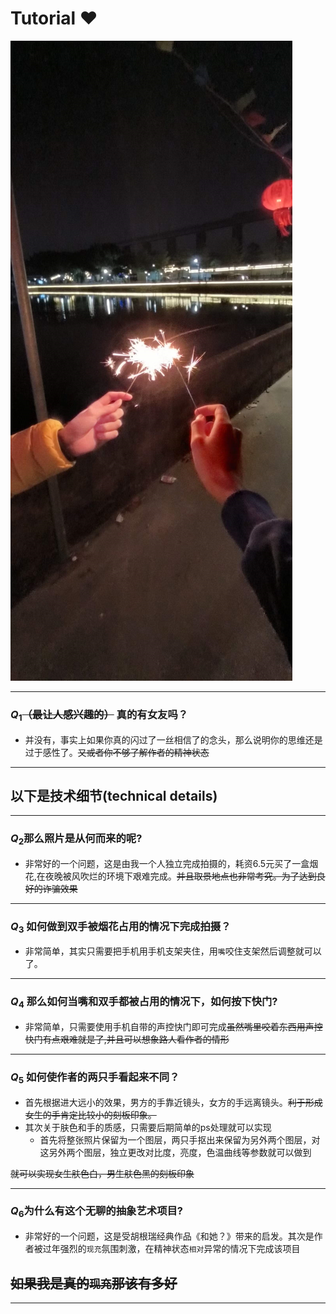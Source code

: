 # Tutorial ❤️
![图 1](/images/83db3063d3924dd9463ca7f64554f206f85f99c6e78477e8c259d5f18fe20a8e.png)  

---
### $Q_1$~~（最让人感兴趣的）~~ 真的有女友吗？

- 并没有，事实上如果你真的闪过了一丝相信了的念头，那么说明你的思维还是过于感性了。~~又或者你不够了解作者的精神状态~~
---
## 以下是技术细节(**technical details**)
---
### $Q_2$那么照片是从何而来的呢?
- 非常好的一个问题，这是由我一个人独立完成拍摄的，耗资6.5元买了一盒烟花,在夜晚被风吹烂的环境下艰难完成。~~并且取景地点也非常考究。为了达到良好的诈骗效果~~
---
### $Q_3$ 如何做到双手被烟花占用的情况下完成拍摄？
- 非常简单，其实只需要把手机用手机支架夹住，用`嘴`咬住支架然后调整就可以了。
---
### $Q_4$ 那么如何当嘴和双手都被占用的情况下，如何按下快门?
- 非常简单，只需要使用手机自带的声控快门即可完成~~虽然嘴里咬着东西用声控快门有点艰难就是了,并且可以想象路人看作者的情形~~
---
### $Q_5$ 如何使作者的两只手看起来不同？
- 首先根据进大远小的效果，男方的手靠近镜头，女方的手远离镜头。~~利于形成女生的手肯定比较小的刻板印象。~~
- 其次关于肤色和手的质感，只需要后期简单的ps处理就可以实现
  - 首先将整张照片保留为一个图层，两只手抠出来保留为另外两个图层，对这另外两个图层，独立更改对比度，亮度，色温曲线等参数就可以做到

~~就可以实现女生肤色白，男生肤色黑的刻板印象~~

---
### $Q_6$为什么有这个无聊的抽象艺术项目?
- 非常好的一个问题，这是受胡根瑞经典作品《和她？》带来的启发。其次是作者被过年强烈的`现充`氛围刺激，在精神状态`相对`异常的情况下完成该项目

## ~~如果我是真的`现充`那该有多好~~
---
